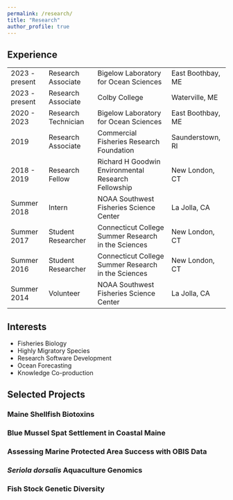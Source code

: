 ```yaml
---
permalink: /research/
title: "Research"
author_profile: true
---
```


## Experience

|             |                    |                                                        |                | 
| ----------- | ------------------ | ------------------------------------------------------ | -------------- | 
| 2023 - present | Research Associate | Bigelow Laboratory for Ocean Sciences | East Boothbay, ME |
| 2023 - present | Research Associate | Colby College | Waterville, ME | 
| 2020 - 2023 | Research Technician | Bigelow Laboratory for Ocean Sciences | East Boothbay, ME |
| 2019 | Research Associate | Commercial Fisheries Research Foundation | Saunderstown, RI |
| 2018 - 2019 | Research Fellow | Richard H Goodwin Environmental Research Fellowship | New London, CT |
| Summer 2018 | Intern | NOAA Southwest Fisheries Science Center | La Jolla, CA | 
| Summer 2017 | Student Researcher | Connecticut College Summer Research in the Sciences | New London, CT |
| Summer 2016 | Student Researcher | Connecticut College Summer Research in the Sciences | New London, CT |
| Summer 2014 | Volunteer | NOAA Southwest Fisheries Science Center | La Jolla, CA |

## Interests

* Fisheries Biology
* Highly Migratory Species
* Research Software Development
* Ocean Forecasting
* Knowledge Co-production

## Selected Projects 

### Maine Shellfish Biotoxins

### Blue Mussel Spat Settlement in Coastal Maine

### Assessing Marine Protected Area Success with OBIS Data

### *Seriola dorsalis* Aquaculture Genomics

### Fish Stock Genetic Diversity

